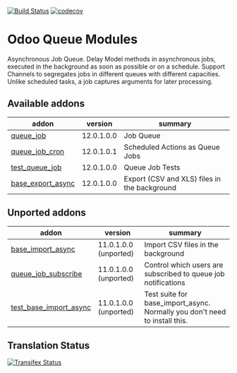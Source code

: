 [![Build Status](https://travis-ci.org/OCA/queue.svg?branch=12.0)](https://travis-ci.org/OCA/queue)
[![codecov](https://codecov.io/gh/OCA/queue/branch/12.0/graph/badge.svg)](https://codecov.io/gh/OCA/queue)


Odoo Queue Modules
==================

Asynchronous Job Queue. Delay Model methods in asynchronous jobs, executed in
the background as soon as possible or on a schedule.  Support Channels to
segregates jobs in different queues with different capacities. Unlike
scheduled tasks, a job captures arguments for later processing.


[//]: # (addons)

Available addons
----------------
addon | version | summary
--- | --- | ---
[queue_job](queue_job/) | 12.0.1.0.0 | Job Queue
[queue_job_cron](queue_job_cron/) | 12.0.1.0.1 | Scheduled Actions as Queue Jobs
[test_queue_job](test_queue_job/) | 12.0.1.0.0 | Queue Job Tests
[base_export_async](base_export_async/) | 12.0.1.0.0 | Export (CSV and XLS) files in the background


Unported addons
---------------
addon | version | summary
--- | --- | ---
[base_import_async](base_import_async/) | 11.0.1.0.0 (unported) | Import CSV files in the background
[queue_job_subscribe](queue_job_subscribe/) | 11.0.1.0.0 (unported) | Control which users are subscribed to queue job notifications
[test_base_import_async](test_base_import_async/) | 11.0.1.0.0 (unported) | Test suite for base_import_async. Normally you don't need to install this.

[//]: # (end addons)

Translation Status
------------------
[![Transifex Status](https://www.transifex.com/projects/p/OCA-queue-12-0/chart/image_png)](https://www.transifex.com/projects/p/OCA-queue-12-0)

